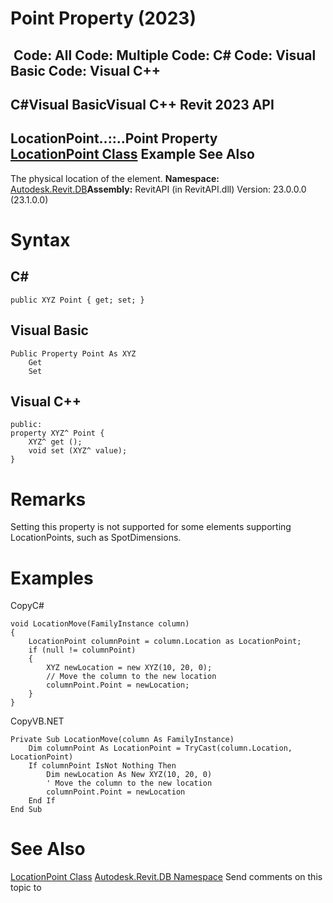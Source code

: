 # Point Property (2023)

﻿
 Code: All Code: Multiple Code: C# Code: Visual Basic Code: Visual C++   
---  
C#Visual BasicVisual C++
Revit 2023 API  
---  
LocationPoint..::..Point Property   
[LocationPoint Class](0a36b1c4-f112-38f6-7b14-d572ea11584b.md "LocationPoint Class") Example See Also  
---  
The physical location of the element.
**Namespace:** [Autodesk.Revit.DB](87546ba7-461b-c646-cbb1-2cb8f5bff8b2.md "Autodesk.Revit.DB Namespace")**Assembly:** RevitAPI (in RevitAPI.dll) Version: 23.0.0.0 (23.1.0.0)
# Syntax
C#  
---  
```text
public XYZ Point { get; set; }
```
  
Visual Basic  
---  
```text
Public Property Point As XYZ
	Get
	Set
```
  
Visual C++  
---  
```text
public:
property XYZ^ Point {
	XYZ^ get ();
	void set (XYZ^ value);
}
```
  
# Remarks
Setting this property is not supported for some elements supporting LocationPoints, such as SpotDimensions. 
# Examples
CopyC#
```text
void LocationMove(FamilyInstance column)
{
    LocationPoint columnPoint = column.Location as LocationPoint;
    if (null != columnPoint)
    {
        XYZ newLocation = new XYZ(10, 20, 0);
        // Move the column to the new location
        columnPoint.Point = newLocation;
    }
}
```

CopyVB.NET
```text
Private Sub LocationMove(column As FamilyInstance)
    Dim columnPoint As LocationPoint = TryCast(column.Location, LocationPoint)
    If columnPoint IsNot Nothing Then
        Dim newLocation As New XYZ(10, 20, 0)
        ' Move the column to the new location
        columnPoint.Point = newLocation
    End If
End Sub
```

# See Also
[LocationPoint Class](0a36b1c4-f112-38f6-7b14-d572ea11584b.md "LocationPoint Class")
[Autodesk.Revit.DB Namespace](87546ba7-461b-c646-cbb1-2cb8f5bff8b2.md "Autodesk.Revit.DB Namespace")
Send comments on this topic to 